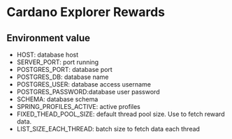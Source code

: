 # Cardano Explorer Rewards

## Environment value
- HOST: database host
- SERVER_PORT: port running
- POSTGRES_PORT: database port
- POSTGRES_DB: database name
- POSTGRES_USER: database access username
- POSTGRES_PASSWORD:database user password
- SCHEMA: database schema
- SPRING_PROFILES_ACTIVE: active profiles
- FIXED_THEAD_POOL_SIZE: default thread pool size. Use to fetch reward data.
- LIST_SIZE_EACH_THREAD: batch size to fetch data each thread
